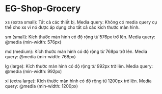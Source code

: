 # EG-Shop-Grocery

xs (extra small): Tất cả các thiết bị. Media query: Không có media query cụ thể cho xs vì nó được áp dụng cho tất cả các kích thước màn hình.

sm (small): Kích thước màn hình có độ rộng từ 576px trở lên. Media query: @media (min-width: 576px)

md (medium): Kích thước màn hình có độ rộng từ 768px trở lên. Media query: @media (min-width: 768px)

lg (large): Kích thước màn hình có độ rộng từ 992px trở lên. Media query: @media (min-width: 992px)

xl (extra large): Kích thước màn hình có độ rộng từ 1200px trở lên. Media query: @media (min-width: 1200px)
